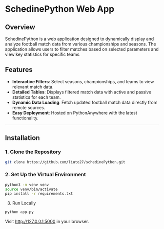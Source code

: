 # SchedinePython Web App

## Overview
SchedinePython is a web application designed to dynamically display and analyze football match data from various championships and seasons. The application allows users to filter matches based on selected parameters and view key statistics for specific teams.

## Features
- **Interactive Filters**: Select seasons, championships, and teams to view relevant match data.
- **Detailed Tables**: Displays filtered match data with active and passive statistics for each team.
- **Dynamic Data Loading**: Fetch updated football match data directly from remote sources.
- **Easy Deployment**: Hosted on PythonAnywhere with the latest functionality.

---

## Installation

### 1. Clone the Repository
```bash
git clone https://github.com/liuto27/schedinePython.git
```
### 2. Set Up the Virtual Environment
```bash
python3 -m venv venv
source venv/bin/activate
pip install -r requirements.txt
```
3. Run Locally
```bash
python app.py
```
Visit http://127.0.0.1:5000 in your browser.
